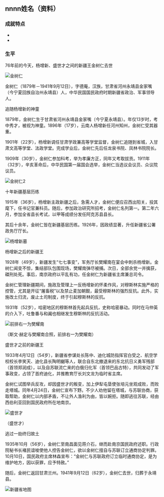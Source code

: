 ## nnnn姓名（资料）

### 成就特点

- ​
- ​


### 生平

76年前的今天，杨增新、盛世才之间的新疆王金树仁去世

![金树仁](金树仁.jpeg)

金树仁（1879年－1941年9月12日），字德庵，汉族，甘肃省河州永靖县金家嘴（今宁夏回族自治州永靖县）人，中华民国国民政府时期新疆省政治、军事领导人。

追随杨增新的神童


1879年，金树仁生于甘肃省河州永靖县金家嘴（今宁夏永靖县）。年仅13岁时，考中秀才，被视为神童。1896年（17岁），云南人杨增新任河州知州，金树仁受其器重。

1901年（22岁），杨增新调任甘肃学政兼高等学堂监督，金树仁追随到省城，入甘肃文高等学堂、法政学堂。完成学业后，金树仁先后任龙泉书院、凤林书院院长。

1909年（30岁），金树仁参加科考，举为孝廉方正，同年又考取拔贡。1911年（32岁），辛亥革命后，中华民国第一届国会选举，金树仁当选议会议员、众议院议员。

![金树仁2](金树仁2.gif)

十年新疆基层历练

1915年（36岁），杨增新主政新疆之后，急需人才，金树仁便应召西出阳关，投其麾下，任书记官兼科员。随后，参加政治研究所招考，金树仁名列第一。第二年六月，参加全省县长考试，以甲等成绩分发任阿克苏县县长。

其后十余年，金树仁皆在新疆基层历练。1926年，因政绩显著，升任新疆省公署政务厅厅长。

![杨增新墓](杨增新墓.jpg)

杨增新之后的新疆王

1928年（49岁），新疆发生“七七事变”，军务厅长樊耀南在宴会中刺杀杨增新。金树仁闻变不惊，集结部队包围现场，樊耀南弹尽被捕。次日，全部余党一并擒获，磔刑处死。事后，南京政府以平乱有功，任金树仁为新疆省主席兼总司令。

金树仁管理新疆期间，施政及管理上一反杨增新的怀柔作风，对穆斯林实施严格的控管，尤其是开征“屠畜税”以及禁止麦加朝觐，最受穆斯林的强烈反抗。此外，实施改土归流，废止土司制度，终于引起穆斯林的反抗。

1931年（52岁），哈密地区的穆斯林首先起兵反抗，史称哈密暴动。同时在马仲英的介入下，吐鲁番与和阗也相继发生穆斯林的反抗活动。



![前排右一为樊耀南](前排右一为樊耀南.jpeg)

（斯文·赫定与樊耀南合照，前排右一为樊耀南）

盛世才之前的新疆王

1933年4月12日（54岁），新疆省参谋处长陈中、迪化城防指挥官白受之、航空学校校长李笑天、迪化县长陶明樾等人，联合自东北撤退来的东北抗日义勇军残部（首领郑润成），以及自苏联流亡来的白俄归化军（首领巴品古特），共同发动了军事政变，占领了首府迪化，并推教育厅长刘文龙为临时省主席。

金树仁试图举兵反攻，却因盛世才的叛变，加上伊犁屯垦使张培元坐观成败，而败走塔城。同年4月24日，金树仁宣布下野。不少人劝他留在塔城，与苏联协商，获取帮助，金树仁以内部矛盾，不让外人渔利为由，皆以婉拒。随即逃往苏联，经由西伯利亚回到国民政府所在地南京。

![盛世才](盛世才.jpg)

（盛世才）

逃过一劫终归故土

1935年10月（56岁），金树仁至南昌面见蒋介石，继而赴南京国民政府述职。行政院秘书长褚民谊唆使他人控告金树仁，欲以金树仁擅自与苏联订立通商协定判罪。10月10日，国民政府主席林森宣布：“金树仁与苏联政府订立临时通商协定，是为维护地方，因以获罪，应予特赦。”

随后，金树仁返回甘肃兰州。1941年9月12日（62岁），金树仁去世，归葬于永靖县。

![新疆省地图](新疆省地图.jpeg)

### 

